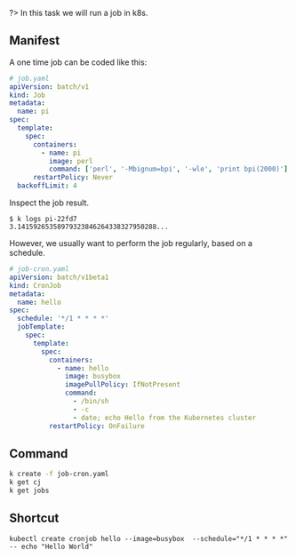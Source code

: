 ?> In this task we will run a job in k8s.

## Manifest

A one time job can be coded like this:

```yaml
# job.yaml
apiVersion: batch/v1
kind: Job
metadata:
  name: pi
spec:
  template:
    spec:
      containers:
        - name: pi
          image: perl
          command: ['perl', '-Mbignum=bpi', '-wle', 'print bpi(2000)']
      restartPolicy: Never
  backoffLimit: 4
```

Inspect the job result.

```
$ k logs pi-22fd7
3.14159265358979323846264338327950288...
```

However, we usually want to perform the job regularly, based on a schedule.

```yaml
# job-cron.yaml
apiVersion: batch/v1beta1
kind: CronJob
metadata:
  name: hello
spec:
  schedule: '*/1 * * * *'
  jobTemplate:
    spec:
      template:
        spec:
          containers:
            - name: hello
              image: busybox
              imagePullPolicy: IfNotPresent
              command:
                - /bin/sh
                - -c
                - date; echo Hello from the Kubernetes cluster
          restartPolicy: OnFailure
```

## Command

```bash
k create -f job-cron.yaml
k get cj
k get jobs
```

## Shortcut

```
kubectl create cronjob hello --image=busybox  --schedule="*/1 * * * *" -- echo "Hello World"
```
